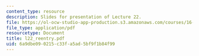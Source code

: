 ```yaml
---
content_type: resource
description: Slides for presentation of Lecture 22.
file: https://ol-ocw-studio-app-production.s3.amazonaws.com/courses/16-851-satellite-engineering-fall-2003/6a9dbe090215c33fa5ad5bf9f1b84f99_l22_reentry.pdf
file_type: application/pdf
resourcetype: Document
title: l22_reentry.pdf
uid: 6a9dbe09-0215-c33f-a5ad-5bf9f1b84f99
---
```


